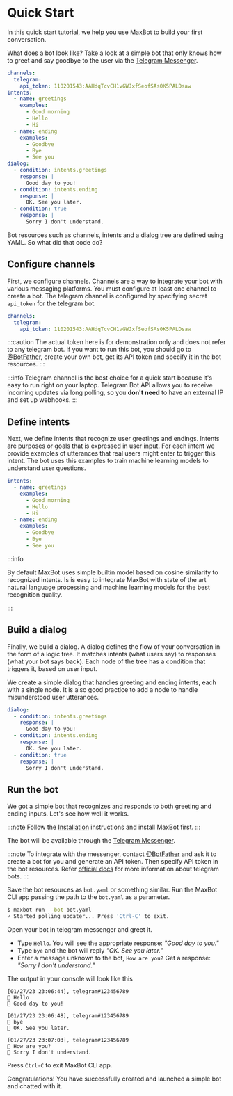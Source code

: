 # Quick Start

In this quick start tutorial, we help you use MaxBot to build your first conversation.

What does a bot look like? Take a look at a simple bot that only knows how to greet and say goodbye to the user via the [Telegram Messenger](https://core.telegram.org/bots).

```yaml
channels:
  telegram:
    api_token: 110201543:AAHdqTcvCH1vGWJxfSeofSAs0K5PALDsaw
intents:
  - name: greetings
    examples:
      - Good morning
      - Hello
      - Hi
  - name: ending
    examples:
      - Goodbye
      - Bye
      - See you
dialog:
  - condition: intents.greetings
    response: |
      Good day to you!
  - condition: intents.ending
    response: |
      OK. See you later.
  - condition: true
    response: |
      Sorry I don't understand.
```

Bot resources such as channels, intents and a dialog tree are defined using YAML. So what did that code do?

## Configure channels

First, we configure channels. Channels are a way to integrate your bot with various messaging platforms. You must configure at least one channel to create a bot. The telegram channel is configured by specifying secret `api_token` for the telegram bot.

```yaml
channels:
  telegram:
    api_token: 110201543:AAHdqTcvCH1vGWJxfSeofSAs0K5PALDsaw
```

:::caution
The actual token here is for demonstration only and does not refer to any telegram bot. If you want to run this bot, you should go to [@BotFather](https://t.me/botfather), create your own bot, get its API token and specify it in the bot resources.
:::

:::info
Telegram channel is the best choice for a quick start because it's easy to run right on your laptop. Telegram Bot API allows you to receive incoming updates via long polling, so you **don't need** to have an external IP and set up webhooks.
:::

## Define intents

Next, we define intents that recognize user greetings and endings. Intents are purposes or goals that is expressed in user input. For each intent we provide examples of utterances that real users might enter to trigger this intent. The bot uses this examples to train machine learning  models to understand user questions.

```yaml
intents:
  - name: greetings
    examples:
      - Good morning
      - Hello
      - Hi
  - name: ending
    examples:
      - Goodbye
      - Bye
      - See you
```

:::info

By default MaxBot uses simple builtin model based on cosine similarity to recognized intents. Is is easy to integrate MaxBot with state of the art natural language processing and machine learning models for the best recognition quality.

:::

## Build a dialog

Finally, we build a dialog. A dialog defines the flow of your conversation in the form of a logic tree. It matches intents (what users say) to responses (what your bot says back). Each node of the tree has a condition that triggers it, based on user input.

We create a simple dialog that handles greeting and ending intents, each with a single node. It is also good practice to add a node to handle misunderstood user utterances.

```yaml
dialog:
  - condition: intents.greetings
    response: |
      Good day to you!
  - condition: intents.ending
    response: |
      OK. See you later.
  - condition: true
    response: |
      Sorry I don't understand.
```

## Run the bot

We got a simple bot that recognizes and responds to both greeting and ending inputs. Let's see how well it works.

:::note
Follow the [Installation](/getting-started/installation.md) instructions and install MaxBot first.
:::

The bot will be available through the [Telegram Messenger](https://core.telegram.org/bots).

:::note
To integrate with the messenger, contact [@BotFather](https://t.me/botfather) and ask it to create a bot for you and generate an API token. Then specify API token in the bot resources. Refer [official docs](https://core.telegram.org/bots#6-botfather) for more information about telegram bots.
:::

Save the bot resources as `bot.yaml` or something similar. Run the MaxBot CLI app passing the path to the `bot.yaml` as a parameter.

```bash
$ maxbot run --bot bot.yaml
✓ Started polling updater... Press 'Ctrl-C' to exit.
```

Open your bot in telegram messenger and greet it.

* Type `Hello`. You will see the appropriate response: *"Good day to you."*
* Type `bye` and the bot will reply *"OK. See you later."*
* Enter a message unknown to the bot, `How are you?` Get a response: *"Sorry I don't understand."*

The output in your console will look like this

```
[01/27/23 23:06:44], telegram#123456789
🧑 Hello
🤖 Good day to you!

[01/27/23 23:06:48], telegram#123456789
🧑 bye
🤖 OK. See you later.

[01/27/23 23:07:03], telegram#123456789
🧑 How are you?
🤖 Sorry I don't understand.
```

Press `Ctrl-C` to exit MaxBot CLI app.

Congratulations! You have successfully created and launched a simple bot and chatted with it.
